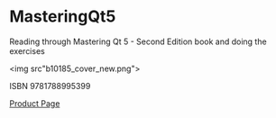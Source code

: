 # MasteringQt5

<body>
  <p> Reading through Mastering Qt 5 - Second Edition book and doing the exercises </p>
  
  <img src"b10185_cover_new.png">
  
  <p>ISBN	9781788995399 </p>
  
  <a href = "https://www.packtpub.com/web-development/mastering-qt-5-second-edition"> Product Page  </a>
</body>

